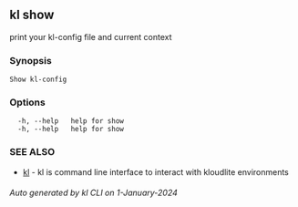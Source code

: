 ## kl show

print your kl-config file and current context

### Synopsis

```
Show kl-config
```

### Options

```
  -h, --help   help for show
  -h, --help   help for show
```

### SEE ALSO

* [kl](kl.md)  - kl is command line interface to interact with kloudlite environments

###### Auto generated by kl CLI on 1-January-2024
